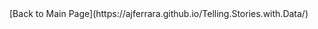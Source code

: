 <div class="flourish-embed flourish-chart" data-src="visualisation/3707705" data-url="https://flo.uri.sh/visualisation/3707705/embed" aria-label=""><script src="https://public.flourish.studio/resources/embed.js"></script></div>
[Back to Main Page](https://ajferrara.github.io/Telling.Stories.with.Data/)
